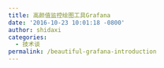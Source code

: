 ```yaml
---
title: 高颜值监控绘图工具Grafana
date: '2016-10-23 10:01:18 -0800'
author: shidaxi
categories:
  - 技术谈
permalink: /beautiful-grafana-introduction
---
```




